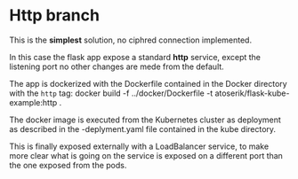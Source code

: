 # Http branch

This is the **simplest** solution, no ciphred connection implemented.

In this case the flask app expose a standard **http** service, except the listening port no other changes are mede from the default. 

The app is dockerized with the Dockerfile contained in the Docker directory with the `http` tag:
    docker build -f ../docker/Dockerfile -t atoserik/flask-kube-example:http .

The docker image is executed from the Kubernetes cluster as deployment as described in the -deplyment.yaml file contained in the kube directory.  

This is finally exposed externally with a LoadBalancer service, to make more clear what is going on the service is exposed on a different port than the one exposed from the pods.
